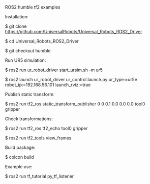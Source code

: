 ROS2 humble tf2 examples

Installation:

  $ git clone https://github.com/UniversalRobots/Universal_Robots_ROS2_Driver
  
  $ cd Universal_Robots_ROS2_Driver

  $ git checkout humble

Run UR5 simulation:

  $ ros2 run ur_robot_driver start_ursim.sh -m ur5

  $ ros2 launch ur_robot_driver ur_control.launch.py ur_type:=ur5e robot_ip:=192.168.56.101 launch_rviz:=true

Publish static transform:

  $ ros2 run tf2_ros static_transform_publisher 0 0 0.1 0.0 0.0 0.0 tool0 gripper

Check transformations:

  $ ros2 run tf2_ros tf2_echo tool0 gripper

  $ ros2 run tf2_tools view_frames

Build package:

  $ colcon build
  
Example use:

  $ ros2 run tf_tutorial py_tf_listener
